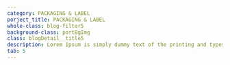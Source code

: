 ```yaml
---
category: PACKAGING & LABEL
porject_title: PACKAGING & LABEL
whole-class: blog-filter5
background-class: portBgImg
class: blogDetail__title5
description: Lorem Ipsum is simply dummy text of the printing and typesetting industry. Lorem Ipsum is simply dummy text of the...
tab: 5
---
```

